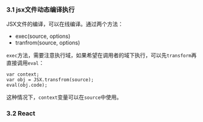 ### 3.1 jsx文件动态编译执行

JSX文件的编译，可以在线编译。通过两个方法：

* exec(source, options)
* tranfrom(source, options)

`exec`方法，需要注意执行域，如果希望在调用者的域下执行，可以先`transform`再直接调用`eval`：

    var context;
    var obj = JSX.transfrom(source);
    eval(obj.code);

这种情况下，`context`变量可以在`source`中使用。



### 3.2 React



